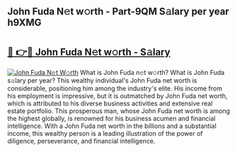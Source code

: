 ## John Fuda N𝚎t w𝚘rth - Part-9QM S𝚊lary per year h9XMG

# <h2><a href="http://gc021fx.nevu.top/?p=John+Fuda">🔗 👉🔴 John Fuda N𝚎t w𝚘rth - S𝚊lary</a></h2>

[![John Fuda N𝚎t W𝚘rth](https://i.imgur.com/Oavwk0R.jpeg)](http://gc021fx.nevu.top/?p=John+Fuda)
What is John Fuda n𝚎t w𝚘rth? What is John Fuda s𝚊lary per year?
This wealthy individual's John Fuda net worth is considerable, positioning him among the industry's elite. His income from his employment is impressive, but it is outmatched by John Fuda net worth, which is attributed to his diverse business activities and extensive real estate portfolio. This prosperous man, whose John Fuda net worth is among the highest globally, is renowned for his business acumen and financial intelligence. With a John Fuda net worth in the billions and a substantial income, this wealthy person is a leading illustration of the power of diligence, perseverance, and financial intelligence.
